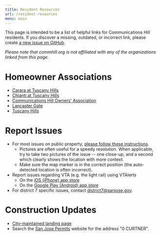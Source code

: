 ```yaml
---
title: Resident Resources
url: /resident-resources
menu: main
---
```


This page is intended to be a list of helpful links for Communications Hill residents. If you discover a missing, outdated, or incorrect link, please create [a new issue on GitHub](https://github.com/typeobject/commhill-org/issues/new).

*Please note that commhill.org is not affiliated with any of the organizations linked from this page.*

# Homeowner Associations
- [Carara at Tuscany Hills](https://app.pilera.com/)
- [Chianti at Tuscany Hills](https://app.pilera.com/)
- [Communications Hill Owners' Association](https://www.helsing.com/)
- [Lancaster Gate](https://www.lancastergatehoa.com/)
- [Tuscany Hills](https://app.pilera.com/)

# Report Issues
- For most issues on public property, [please follow these instructions](https://www.sanjoseca.gov/residents/report-an-issue).
    - Pictures are often useful for a speedy resolution. When applicable, try to take two pictures of the issue -- one close-up, and a second which clearly shows the location with more context.
    - Make sure the map marker is in the correct position (the auto-detected location is often incorrect).
- Report issues regarding VTA (e.g. the light rail) using VTAlerts
  - On the [iOS (iPhone) app store](https://itunes.apple.com/us/app/vtalerts/id633600618?ls=1&mt=8)
  - On the [Google Play (Android) app store](https://play.google.com/store/apps/details?id=com.elerts.vta)
- For district 7 specific issues, contact <district7@sanjose.gov>.

# Construction Updates
- [City-maintained landing page](https://www.sanjoseca.gov/your-government/departments/planning-building-code-enforcement/planning-division/projects-of-high-interest/approved-under-construction/communications-hill)
- Search the [San Jose Permits](https://sjpermits.org/permits/) website for the address "0 CURTNER".
